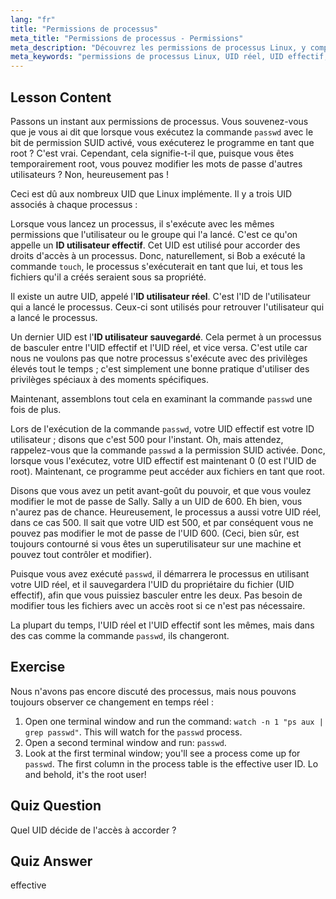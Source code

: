 ```yaml
---
lang: "fr"
title: "Permissions de processus"
meta_title: "Permissions de processus - Permissions"
meta_description: "Découvrez les permissions de processus Linux, y compris les ID utilisateur réels, effectifs et sauvegardés. Comprenez comment les UID impactent la sécurité et l'exécution des commandes. Commencez à apprendre dès aujourd'hui !"
meta_keywords: "permissions de processus Linux, UID réel, UID effectif, UID sauvegardé, sécurité Linux, commande passwd, tutoriel Linux, Linux pour débutants"
---
```


## Lesson Content

Passons un instant aux permissions de processus. Vous souvenez-vous que je vous ai dit que lorsque vous exécutez la commande `passwd` avec le bit de permission SUID activé, vous exécuterez le programme en tant que root ? C'est vrai. Cependant, cela signifie-t-il que, puisque vous êtes temporairement root, vous pouvez modifier les mots de passe d'autres utilisateurs ? Non, heureusement pas !

Ceci est dû aux nombreux UID que Linux implémente. Il y a trois UID associés à chaque processus :

Lorsque vous lancez un processus, il s'exécute avec les mêmes permissions que l'utilisateur ou le groupe qui l'a lancé. C'est ce qu'on appelle un **ID utilisateur effectif**. Cet UID est utilisé pour accorder des droits d'accès à un processus. Donc, naturellement, si Bob a exécuté la commande `touch`, le processus s'exécuterait en tant que lui, et tous les fichiers qu'il a créés seraient sous sa propriété.

Il existe un autre UID, appelé l'**ID utilisateur réel**. C'est l'ID de l'utilisateur qui a lancé le processus. Ceux-ci sont utilisés pour retrouver l'utilisateur qui a lancé le processus.

Un dernier UID est l'**ID utilisateur sauvegardé**. Cela permet à un processus de basculer entre l'UID effectif et l'UID réel, et vice versa. C'est utile car nous ne voulons pas que notre processus s'exécute avec des privilèges élevés tout le temps ; c'est simplement une bonne pratique d'utiliser des privilèges spéciaux à des moments spécifiques.

Maintenant, assemblons tout cela en examinant la commande `passwd` une fois de plus.

Lors de l'exécution de la commande `passwd`, votre UID effectif est votre ID utilisateur ; disons que c'est 500 pour l'instant. Oh, mais attendez, rappelez-vous que la commande `passwd` a la permission SUID activée. Donc, lorsque vous l'exécutez, votre UID effectif est maintenant 0 (0 est l'UID de root). Maintenant, ce programme peut accéder aux fichiers en tant que root.

Disons que vous avez un petit avant-goût du pouvoir, et que vous voulez modifier le mot de passe de Sally. Sally a un UID de 600. Eh bien, vous n'aurez pas de chance. Heureusement, le processus a aussi votre UID réel, dans ce cas 500. Il sait que votre UID est 500, et par conséquent vous ne pouvez pas modifier le mot de passe de l'UID 600. (Ceci, bien sûr, est toujours contourné si vous êtes un superutilisateur sur une machine et pouvez tout contrôler et modifier).

Puisque vous avez exécuté `passwd`, il démarrera le processus en utilisant votre UID réel, et il sauvegardera l'UID du propriétaire du fichier (UID effectif), afin que vous puissiez basculer entre les deux. Pas besoin de modifier tous les fichiers avec un accès root si ce n'est pas nécessaire.

La plupart du temps, l'UID réel et l'UID effectif sont les mêmes, mais dans des cas comme la commande `passwd`, ils changeront.

## Exercise

Nous n'avons pas encore discuté des processus, mais nous pouvons toujours observer ce changement en temps réel :

1. Open one terminal window and run the command: `watch -n 1 "ps aux | grep passwd"`. This will watch for the `passwd` process.
2. Open a second terminal window and run: `passwd`.
3. Look at the first terminal window; you'll see a process come up for `passwd`. The first column in the process table is the effective user ID. Lo and behold, it's the root user!

## Quiz Question

Quel UID décide de l'accès à accorder ?

## Quiz Answer

effective
